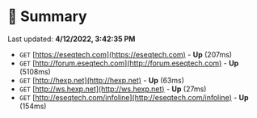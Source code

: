 # 📖 Summary
Last updated: **4/12/2022, 3:42:35 PM**

- `GET` [https://eseqtech.com](https://eseqtech.com) - **Up** (207ms)
- `GET` [http://forum.eseqtech.com](http://forum.eseqtech.com) - **Up** (5108ms)
- `GET` [http://hexp.net](http://hexp.net) - **Up** (63ms)
- `GET` [http://ws.hexp.net](http://ws.hexp.net) - **Up** (27ms)
- `GET` [http://eseqtech.com/infoline](http://eseqtech.com/infoline) - **Up** (154ms)
